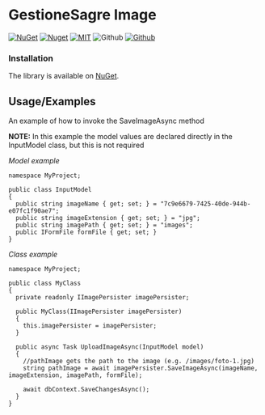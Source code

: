 # GestioneSagre Image

[![NuGet](https://img.shields.io/nuget/v/GestioneSagre.Image.svg?logo=nuget&style=for-the-badge)](https://www.nuget.org/packages/GestioneSagre.Image)
[![Nuget](https://img.shields.io/nuget/dt/GestioneSagre.Image.svg?logo=nuget&style=for-the-badge)](https://www.nuget.org/packages/GestioneSagre.Image)
[![MIT](https://img.shields.io/github/license/GestioneSagre/GestioneSagre.Image?logo=github&style=for-the-badge)](https://github.com/GestioneSagre/GestioneSagre.Image/blob/master/LICENSE)
![Github](https://img.shields.io/github/last-commit/GestioneSagre/GestioneSagre.Image?logo=github&style=for-the-badge)
[![Github](https://img.shields.io/github/contributors/GestioneSagre/GestioneSagre.Image?logo=github&style=for-the-badge)](https://github.com/GestioneSagre/GestioneSagre.Image/graphs/contributors)


### Installation

The library is available on [NuGet](https://www.nuget.org/packages/GestioneSagre.Image).


## Usage/Examples

An example of how to invoke the SaveImageAsync method

**NOTE:** In this example the model values are declared directly in the InputModel class, but this is not required

*Model example*

```
namespace MyProject;

public class InputModel
{
  public string imageName { get; set; } = "7c9e6679-7425-40de-944b-e07fc1f90ae7";
  public string imageExtension { get; set; } = "jpg";
  public string imagePath { get; set; } = "images";
  public IFormFile formFile { get; set; }
}
```

*Class example*
```
namespace MyProject;

public class MyClass
{
  private readonly IImagePersister imagePersister;

  public MyClass(IImagePersister imagePersister)
  {
    this.imagePersister = imagePersister;
  }

  public async Task UploadImageAsync(InputModel model)
  {
    //pathImage gets the path to the image (e.g. /images/foto-1.jpg)
    string pathImage = await imagePersister.SaveImageAsync(imageName, imageExtension, imagePath, formFile);

    await dbContext.SaveChangesAsync();
  }
}
```
